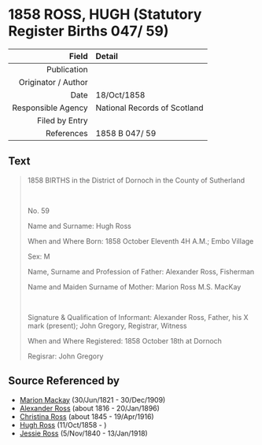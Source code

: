 ﻿---
layout: page
permalink: /sources/s75747112
---

# 1858 ROSS, HUGH (Statutory Register Births 047/ 59)

Field | Detail
---:|:---
Publication | 
Originator / Author | 
Date | 18/Oct/1858
Responsible Agency | National Records of Scotland
Filed by Entry | 
References | 1858 B 047/ 59

## Text

> 1858 BIRTHS in the District of Dornoch in the County of Sutherland
>
> <br/>
>
> No. 59
>
> Name and Surname: Hugh Ross
>
> When and Where Born: 1858 October Eleventh 4H A.M.; Embo Village
>
> Sex: M
>
> Name, Surname and Profession of Father: Alexander Ross, Fisherman
>
> Name and Maiden Surname of Mother: Marion Ross M.S. MacKay
>
> <br/>
>
> Signature & Qualification of Informant: Alexander Ross, Father, his X mark (present); John Gregory, Registrar, Witness
>
> When and Where Registered: 1858 October 18th at Dornoch
>
> Regisrar: John Gregory
>

## Source Referenced by

* [Marion Mackay](../people/@78930004@-marion-mackay-b1821-6-30-d1909-12-30.md) (30/Jun/1821 - 30/Dec/1909)
* [Alexander Ross](../people/@81387900@-alexander-ross-b1816-d1896-1-20.md) (about 1816 - 20/Jan/1896)
* [Christina Ross](../people/@81183416@-christina-ross-b1845-d1916-4-19.md) (about 1845 - 19/Apr/1916)
* [Hugh Ross](../people/@75672326@-hugh-ross-b1858-10-11-d.md) (11/Oct/1858 - )
* [Jessie Ross](../people/@60546968@-jessie-ross-b1840-11-5-d1918-1-13.md) (5/Nov/1840 - 13/Jan/1918)
